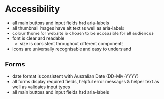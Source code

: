 # Accessibility

- all main buttons and input fields had aria-labels
- all thumbnail images have alt text as well as aria-labels
- colour theme for website is chosen to be accessible for all audiences
- font is clear and readable
  - size is consistent throughout different components 
- icons are universally recognisable and easy to understand

## Forms
- date format is consistent with Australian Date (DD-MM-YYYY)
- all forms display required fields, helpful error messages & helper text as well as validates input types
- all main buttons and input fields had aria-labels
